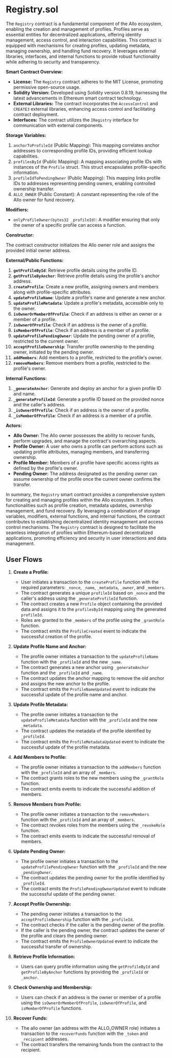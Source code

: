 # Registry.sol

The `Registry` contract is a fundamental component of the Allo ecosystem, enabling the creation and management of profiles. Profiles serve as essential entities for decentralized applications, offering identity management, access control, and interaction capabilities. This contract is equipped with mechanisms for creating profiles, updating metadata, managing ownership, and handling fund recovery. It leverages external libraries, interfaces, and internal functions to provide robust functionality while adhering to security and transparency.

**Smart Contract Overview:**

* **License:** The `Registry` contract adheres to the MIT License, promoting permissive open-source usage.
* **Solidity Version:** Developed using Solidity version 0.8.19, harnessing the latest advancements in Ethereum smart contract technology.
* **External Libraries:** The contract incorporates the `AccessControl` and `CREATE3` external libraries, enhancing access control and facilitating contract deployment.
* **Interfaces:** The contract utilizes the `IRegistry` interface for communication with external components.

**Storage Variables:**

1. `anchorToProfileId` (Public Mapping): This mapping correlates anchor addresses to corresponding profile IDs, providing efficient lookup capabilities.
2. `profilesById` (Public Mapping): A mapping associating profile IDs with instances of the `Profile` struct. This struct encapsulates profile-specific information.
3. `profileIdToPendingOwner` (Public Mapping): This mapping links profile IDs to addresses representing pending owners, enabling controlled ownership transfer.
4. `ALLO_OWNER` (Public Constant): A constant representing the role of the Allo owner for fund recovery.

**Modifiers:**

* `onlyProfileOwner(bytes32 _profileId)`: A modifier ensuring that only the owner of a specific profile can access a function.

**Constructor:**

The contract constructor initializes the Allo owner role and assigns the provided initial owner address.

**External/Public Functions:**

1. **`getProfileById`**: Retrieve profile details using the profile ID.
2. **`getProfileByAnchor`**: Retrieve profile details using the profile's anchor address.
3. **`createProfile`**: Create a new profile, assigning owners and members along with profile-specific attributes.
4. **`updateProfileName`**: Update a profile's name and generate a new anchor.
5. **`updateProfileMetadata`**: Update a profile's metadata, accessible only to the owner.
6. **`isOwnerOrMemberOfProfile`**: Check if an address is either an owner or a member of a profile.
7. **`isOwnerOfProfile`**: Check if an address is the owner of a profile.
8. **`isMemberOfProfile`**: Check if an address is a member of a profile.
9. **`updateProfilePendingOwner`**: Update the pending owner of a profile, restricted to the current owner.
10. **`acceptProfileOwnership`**: Transfer profile ownership to the pending owner, initiated by the pending owner.
11. **`addMembers`**: Add members to a profile, restricted to the profile's owner.
12. **`removeMembers`**: Remove members from a profile, restricted to the profile's owner.

**Internal Functions:**

1. **`_generateAnchor`**: Generate and deploy an anchor for a given profile ID and name.
2. **`_generateProfileId`**: Generate a profile ID based on the provided nonce and the caller's address.
3. **`_isOwnerOfProfile`**: Check if an address is the owner of a profile.
4. **`_isMemberOfProfile`**: Check if an address is a member of a profile.

**Actors:**

* **Allo Owner:** The Allo owner possesses the ability to recover funds, perform upgrades, and manage the contract's overarching aspects.
* **Profile Owner:** A user who owns a profile can perform actions such as updating profile attributes, managing members, and transferring ownership.
* **Profile Member:** Members of a profile have specific access rights as defined by the profile's owner.
* **Pending Owner:** The address designated as the pending owner can assume ownership of the profile once the current owner confirms the transfer.

In summary, the `Registry` smart contract provides a comprehensive system for creating and managing profiles within the Allo ecosystem. It offers functionalities such as profile creation, metadata updates, ownership management, and fund recovery. By leveraging a combination of storage variables, modifiers, external functions, and internal functions, the contract contributes to establishing decentralized identity management and access control mechanisms. The `Registry` contract is designed to facilitate the seamless integration of profiles within Ethereum-based decentralized applications, promoting efficiency and security in user interactions and data management.


## User Flows

1. **Create a Profile:**
    
    * User initiates a transaction to the `createProfile` function with the required parameters: `_nonce`, `_name`, `_metadata`, `_owner`, and `_members`.
    * The contract generates a unique `profileId` based on `_nonce` and the caller's address using the `_generateProfileId` function.
    * The contract creates a new `Profile` object containing the provided data and assigns it to the `profilesById` mapping using the generated `profileId`.
    * Roles are granted to the `_members` of the profile using the `_grantRole` function.
    * The contract emits the `ProfileCreated` event to indicate the successful creation of the profile.
2. **Update Profile Name and Anchor:**
    
    * The profile owner initiates a transaction to the `updateProfileName` function with the `_profileId` and the new `_name`.
    * The contract generates a new anchor using `_generateAnchor` function and the `_profileId` and `_name`.
    * The contract updates the anchor mapping to remove the old anchor and assigns the new anchor to the profile.
    * The contract emits the `ProfileNameUpdated` event to indicate the successful update of the profile name and anchor.
3. **Update Profile Metadata:**
    
    * The profile owner initiates a transaction to the `updateProfileMetadata` function with the `_profileId` and the new `_metadata`.
    * The contract updates the metadata of the profile identified by `_profileId`.
    * The contract emits the `ProfileMetadataUpdated` event to indicate the successful update of the profile metadata.
4. **Add Members to Profile:**
    
    * The profile owner initiates a transaction to the `addMembers` function with the `_profileId` and an array of `_members`.
    * The contract grants roles to the new members using the `_grantRole` function.
    * The contract emits events to indicate the successful addition of members.
5. **Remove Members from Profile:**
    
    * The profile owner initiates a transaction to the `removeMembers` function with the `_profileId` and an array of `_members`.
    * The contract revokes roles from the members using the `_revokeRole` function.
    * The contract emits events to indicate the successful removal of members.
6. **Update Pending Owner:**
    
    * The profile owner initiates a transaction to the `updateProfilePendingOwner` function with the `_profileId` and the new `_pendingOwner`.
    * The contract updates the pending owner for the profile identified by `_profileId`.
    * The contract emits the `ProfilePendingOwnerUpdated` event to indicate the successful update of the pending owner.
7. **Accept Profile Ownership:**
    
    * The pending owner initiates a transaction to the `acceptProfileOwnership` function with the `_profileId`.
    * The contract checks if the caller is the pending owner of the profile.
    * If the caller is the pending owner, the contract updates the owner of the profile and clears the pending owner.
    * The contract emits the `ProfileOwnerUpdated` event to indicate the successful transfer of ownership.
8. **Retrieve Profile Information:**
    
    * Users can query profile information using the `getProfileById` and `getProfileByAnchor` functions by providing the `_profileId` or `_anchor`.
9. **Check Ownership and Membership:**
    
    * Users can check if an address is the owner or member of a profile using the `isOwnerOrMemberOfProfile`, `isOwnerOfProfile`, and `isMemberOfProfile` functions.
10. **Recover Funds:**
    
    * The allo owner (an address with the ALLO_OWNER role) initiates a transaction to the `recoverFunds` function with the `_token` and `_recipient` addresses.
    * The contract transfers the remaining funds from the contract to the recipient.

